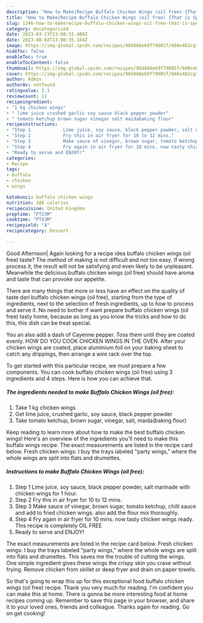 ```yaml
---
description: "How to Make|Recipe Buffalo Chicken Wings (oil free) {That is Special"
title: "How to Make|Recipe Buffalo Chicken Wings (oil free) {That is Special"
slug: 1246-how-to-makerecipe-buffalo-chicken-wings-oil-free-that-is-special
category: Uncategorized
date: 2023-03-23T23:08:31.489Z
date: 2023-08-02T13:08:35.164Z
image: https://img-global.cpcdn.com/recipes/98d468e69f79085f/680x482cq70/buffalo-chicken-wings-oil-free-recipe-main-photo.jpg
hideToc: false
enableToc: true
enableTocContent: false
thumbnail: https://img-global.cpcdn.com/recipes/98d468e69f79085f/680x482cq70/buffalo-chicken-wings-oil-free-recipe-main-photo.jpg
cover: https://img-global.cpcdn.com/recipes/98d468e69f79085f/680x482cq70/buffalo-chicken-wings-oil-free-recipe-main-photo.jpg
author: Admin
authorAv: notfound
ratingvalue: 3.1
reviewcount: 11
recipeingredient:
- "1 kg chicken wings"
- " lime juice crushed garlic soy sauce black pepper powder"
- " tomato ketchup brown sugar vinegar salt maidabaking flour"
recipeinstructions:
- "Step 1            Lime juice, soy sauce, black pepper powder, salt marinade with chicken wings for 1 hour."
- "Step 2            Fry this in air fryer for 10 to 12 mins."
- "Step 3            Make sauce of vinegar, brown sugar, tomato ketchup, chilli sauce and add to fried chicken wings. also add the flour mix thoroughly."
- "Step 4            Fry again in air fryer for 10 mins. now tasty chicken wings ready. This recipe is completely OIL FREE"
- "Ready to serve and ENJOY!"
categories:
- Recipe
tags:
- buffalo
- chicken
- wings

katakunci: buffalo chicken wings 
nutrition: 288 calories
recipecuisine: United Kingdom
preptime: "PT23M"
cooktime: "PT43M"
recipeyield: "4"
recipecategory: Dessert

---
```



Good Afternoon| Again looking for a recipe idea buffalo chicken wings (oil free) taste? The method of making is not difficult and not too easy. If wrong process it, the result will not be satisfying and even likely to be unpleasant. Meanwhile the delicious buffalo chicken wings (oil free) should have aroma and taste that can provoke our appetite.






There are many things that more or less have an effect on the quality of taste dari buffalo chicken wings (oil free), starting from the type of ingredients, next to the selection of fresh ingredients, up to how to process and serve it. No need to bother if want prepare buffalo chicken wings (oil free) tasty home, because as long as you know the tricks and how to do this, this dish can be treat  special.


You an also add a dash of Cayenne pepper. Toss them until they are coated evenly. HOW DO YOU COOK CHICKEN WINGS IN THE OVEN. After your chicken wings are coated, place aluminium foil on your baking sheet to catch any drippings, then arrange a wire rack over the top.


To get started with this particular recipe, we must prepare a few components. You can cook buffalo chicken wings (oil free) using 3 ingredients and 4 steps. Here is how you can achieve that.

<!--inarticleads1-->

##### The ingredients needed to make Buffalo Chicken Wings (oil free):

1. Take 1 kg chicken wings
1. Get  lime juice, crushed garlic, soy sauce, black pepper powder
1. Take  tomato ketchup, brown sugar, vinegar, salt, maida(baking flour)


Keep reading to learn more about how to make the best buffalo chicken wings! Here&#39;s an overview of the ingredients you&#39;ll need to make this buffalo wings recipe. The exact measurements are listed in the recipe card below. Fresh chicken wings: I buy the trays labeled &#34;party wings,&#34; where the whole wings are split into flats and drumettes. 

<!--inarticleads2-->

##### Instructions to make Buffalo Chicken Wings (oil free):

1. Step 1            Lime juice, soy sauce, black pepper powder, salt marinade with chicken wings for 1 hour.
1. Step 2            Fry this in air fryer for 10 to 12 mins.
1. Step 3            Make sauce of vinegar, brown sugar, tomato ketchup, chilli sauce and add to fried chicken wings. also add the flour mix thoroughly.
1. Step 4            Fry again in air fryer for 10 mins. now tasty chicken wings ready. This recipe is completely OIL FREE
1. Ready to serve and ENJOY!

The exact measurements are listed in the recipe card below. Fresh chicken wings: I buy the trays labeled &#34;party wings,&#34; where the whole wings are split into flats and drumettes. This saves me the trouble of cutting the wings. One simple ingredient gives these wings the crispy skin you crave without frying. Remove chicken from skillet or deep fryer and drain on paper towels. 

So that's going to wrap this up for this exceptional food buffalo chicken wings (oil free) recipe. Thank you very much for reading. I'm confident you can make this at home. There is gonna be more interesting food at home recipes coming up. Remember to save this page in your browser, and share it to your loved ones, friends and colleague. Thanks again for reading. Go on get cooking!
